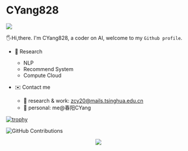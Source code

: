 # CYang828

![](https://komarev.com/ghpvc/?username=CYang828&color=yellowgreen)

🖐️Hi,there. I'm CYang828, a coder on AI, welcome to my `Github profile`.

- 📢 Research
    - NLP
    - Recommend System
    - Compute Cloud
    
- ✉️ Contact me
    - 🔭 research & work: zcy20@mails.tsinghua.edu.cn
    - :boy: personal: me@春阳CYang
    
[![trophy](https://github-profile-trophy.vercel.app/?username=CYang828&theme=onedark)](https://github.com/ryo-ma/github-profile-trophy)

    
![GitHub Contributions](https://github-readme-stats.vercel.app/api?username=CYang828&show_icons=true&theme=tokyonight)

<p align="center"> <img align="center" style="padding=0;" src="https://github-readme-stats.quantumlytangled.vercel.app/api/top-langs/?username=CYang828&layout=compact&show_icons=true&hide_border=true&icon_color=f0f0f000&count_private=true&theme=tokyonight" /> </p>
